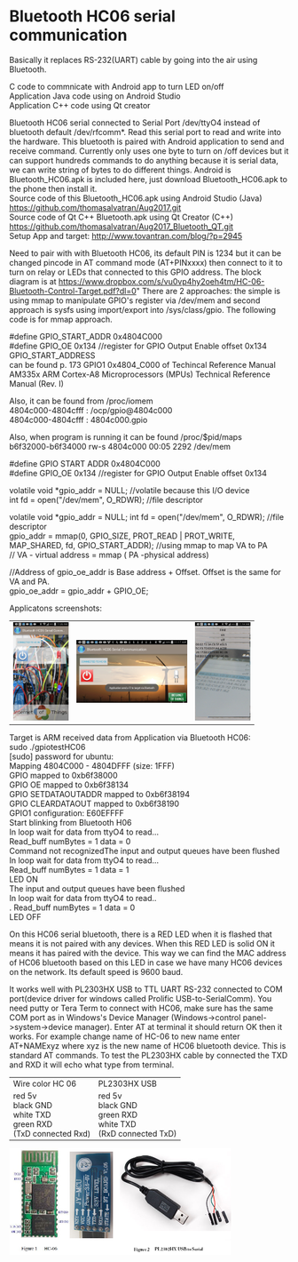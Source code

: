 # Bluetooth HC06 serial communication

Basically it replaces RS-232(UART) cable by going into the air using Bluetooth.<br>

C code to commnicate with Android app to turn LED on/off<br>
Application Java code using on Android Studio<br>
Application C++ code using Qt creator<br>

Bluetooth HC06 serial connected to Serial Port /dev/ttyO4 instead of bluetooth default /dev/rfcomm*. Read this serial port to read and write into the hardware. This bluetooth is paired with Android application to send and receive command. Currently only uses one byte to turn on /off devices but it can support hundreds commands to do anything because it is serial data, we can write string of bytes to do different things. 
Android is Bluetooth_HC06.apk is included here, just download Bluetooth_HC06.apk to the phone then install it. <bR>
Source code of this Bluetooth_HC06.apk using Android Studio (Java) https://github.com/thomasalvatran/Aug2017.git <br>
Source code of Qt C++ Bluetooth.apk using Qt Creator (C++) https://github.com/thomasalvatran/Aug2017_Bluetooth_QT.git <br>
Setup App and target: http://www.tovantran.com/blog/?p=2945 <br>

Need to pair with with Bluetooth HC06, its default PIN is 1234 but it can be changed pincode in AT command mode (AT+PINxxxx) then connect to it to turn on relay or LEDs that connected to this GPIO address. The block diagram is at 
https://www.dropbox.com/s/vu0vp4hy2oeh4tm/HC-06-Bluetooth-Control-Target.pdf?dl=0"
There are 2 approaches: the simple is using mmap to manipulate GPIO's register via /dev/mem and second approach is sysfs using import/export into /sys/class/gpio. The following code is for mmap approach.

#define GPIO_START_ADDR 0x4804C000 <br>
#define GPIO_OE 0x134 //register for GPIO Output Enable offset 0x134 GPIO_START_ADDRESS <br>
can be found p. 173 GPIO1 0x4804_C000 of Techincal Reference Manual AM335x ARM Cortex-A8 Microprocessors (MPUs) Technical Reference Manual (Rev. I)<br>

Also, it can be found from /proc/iomem<br>
4804c000-4804cfff : /ocp/gpio@4804c000<br>
4804c000-4804cfff : 4804c000.gpio<br>

Also, when program is running it can be found /proc/$pid/maps<br>
b6f32000-b6f34000 rw-s 4804c000 00:05 2292 /dev/mem<br>

#define GPIO START ADDR 0x4804C000<br>
#define GPIO_OE 0x134 //register for GPIO Output Enable offset 0x134<br>

volatile void *gpio_addr = NULL;   //volatile because this I/O device<br>
int fd = open("/dev/mem", O_RDWR); //file descriptor<br>

volatile void *gpio_addr = NULL; int fd = open("/dev/mem", O_RDWR); //file descriptor<br>
gpio_addr = mmap(0, GPIO_SIZE, PROT_READ | PROT_WRITE, MAP_SHARED, fd, GPIO_START_ADDR); //using mmap to map VA to PA <br>
                                                                        // VA - virtual address = mmap ( PA -physical address)<br>

//Address of gpio_oe_addr is Base address + Offset. Offset is the same for VA and PA.<br>
gpio_oe_addr = gpio_addr + GPIO_OE; 

Applicatons screenshots:
<!--![Android using Android studio for Java](readmeImages/AndroidBT.png)-->

<table border="0" align="center" width="500">
  <tr>
    <td><img src="readmeImages/AndroidBT.png" width="100" title= "Android using Android Studio for Java"> </td>
    <td><img src="readmeImages/AndroidBT1.png" width="200" title= "Android using Android Studio for Java"></td>
    <td><img src="readmeImages/AndroidQT.png" width="100" title= "Android using Qt creator for C++"></td>
  </tr>
</table>

Target is ARM received data from Application via Bluetooth HC06:<br>
sudo ./gpiotestHC06<br>
[sudo] password for ubuntu:<br>
Mapping 4804C000 - 4804DFFF (size: 1FFF)<br>
GPIO mapped to 0xb6f38000<br>
GPIO OE mapped to 0xb6f38134<br>
GPIO SETDATAOUTADDR mapped to 0xb6f38194<br>
GPIO CLEARDATAOUT mapped to 0xb6f38190<br>
GPIO1 configuration: E60EFFFF<br>
Start blinking from Bluetooth H06<br>
In loop wait for data from ttyO4 to read...<br>
Read_buff  numBytes = 1 data = 0<br>
Command not recognizedThe input and output queues have been flushed<br>
In loop wait for data from ttyO4 to read...<br>
Read_buff  numBytes = 1 data = 1<br>
LED ON<br>
The input and output queues have been flushed<br>
In loop wait for data from ttyO4 to read..<br>.
Read_buff  numBytes = 1 data = 0<br>
LED OFF<br>

On this HC06 serial bluetooth, there is a RED LED when it is flashed that means it is not paired with any devices. When this RED LED is solid ON it means it has paired with the device. This way we can find the MAC address of HC06 bluetooth based on this LED in case we have many HC06 devices on the network. Its default speed is 9600 baud.

It works well with PL2303HX USB to TTL UART RS-232 connected to COM port(device driver for windows called Prolific USB-to-SerialComm). You need putty or Tera Term to connect with HC06, make sure has the same COM port as in Windows's Device Manager (Windows->control panel->system->device manager).
Enter AT at terminal it should return OK then it works. For example change name of HC-06 to new name enter AT+NAMExyz where xyz is the new name of HC06 bluetooth device. This is standard AT commands. To test the PL2303HX cable by 
connected the TXD and RXD it will echo what type from terminal.

 
<table border=0 width="100" border="0">
  <tr>
    <td>Wire color HC 06</td>
    <td>PL2303HX USB</td>
  </tr>
  <tr>
    <td>red      5v<br>
    black   GND<br>
    white   TXD<br>
    green   RXD<br>
    (TxD connected Rxd)
    </td>
    <td>red      5v<br>
    black   GND<br>
    green   RXD<br>
    white   TXD<br>
    (RxD connected TxD)
    </td>
  </tr>
</table>

<img src="readmeImages/HC06.png" width="400" title="HC06 and PL2303HX USB to Serial" >
